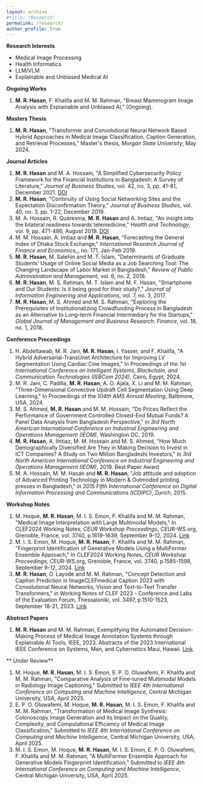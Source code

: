 ```yaml
---
layout: archive
#title: "Research"
permalink: /research/
author_profile: true
---
```


**Research Interests**
- Medical Image Processing
- Health Informatics
- LLM/VLM
- Explainable and Unbiased Medical AI

**Ongoing Works**
1. **M. R. Hasan**, F. Khalifa and M. M. Rahman, "Breast Mammogram Image Analysis with Explainable and Unbiased AI," (Ongoing).

**Masters Thesis**
1. **M. R. Hasan**, "Transformer and Convolutional Neural Network Based Hybrid Approaches in Medical Image Classification, Caption Generation, and Retrieval Processes," Master's thesis, _Morgan State University_, May 2024.

**Journal Articles**
1. **M. R. Hasan** and M. A. Hossain, "A Simplified Cybersecurity Policy Framework for the Financial Institutions in Bangladesh: A Survey of Literature," _Journal of Business Studies_, vol. 42, no. 3, pp. 41-81, December 2021. [DOI](https://doi.org/10.3329/dujbst.v42i3.65120)
2. **M. R. Hasan**, "Continuity of Using Social Networking Sites and the Expectation Disconfirmation Theory," _Journal of Business Studies_, vol. 40, no. 3, pp. 1-22, December 2019. 
3. M. A. Hossain, R. Quaresma, **M. R. Hasan** and A. Imtiaz, "An insight into the bilateral readiness towards telemedicine," _Health and Technology_, vol. 9, pp. 471-486, August 2019. [DOI](https://doi.org/10.1007/s12553-019-00328-1)
4. M. M. Hossain, A. Imtiaz and **M. R. Hasan**, "Forecasting the General Index of Dhaka Stock Exchange," _International Research Journal of Finance and Economics__, no. 171, Jan-Feb 2019. 
5. **M. R. Hasan**, M. Salehin and M. T. Islam, "Determinants of Graduate Students’ Usage of Online Social Media as a Job Searching Tool: The Changing Landscape of Labor Market in Bangladesh," _Review of Public Administration and Management_, vol. 6, no. 2, 2018. 
6. **M. R. Hasan**, M. S. Rahman, M. T. Islam and M. F. Hasan, "Smartphone and Our Students: Is it being good for their study?," _Journal of Information Engineering and Applications_, vol. 7, no. 3, 2017. 
7. **M. R. Hasan**, M. S. Ahmed and M. S. Rahman, "Exploring the Prerequisites of Institutionalizing Crowdfunding Process in Bangladesh as an Alternative to Long-term Financial Intermediary for the Startups," _Global Journal of Management and Business Research: Finance_, vol. 18, no. 1, 2018. 

**Conference Proceedings**
1. H. Abdeltawab, M. R. Jani, **M. R. Hasan**, I. Yasser, and F. Khalifa, "A Hybrid Adversarial-TransUnet Architecture for Improving LV Segmentation Using Cardiac Cine Images," In Proceedings of the _1st International Conference on Intelligent Systems, Blockchain, and Communication Technologies (ISBCom 2024)_, Cairo, Egypt, 2024.
2. M. R. Jani, C. Padilla, **M. R. Hasan**, A. O. Ajala, X. Li and M. M. Rahman,  "Three-Dimensional Convective Updraft Cell Segmentation Using Deep Learning," In Proceedings of the _104th AMS Annual Meeting_, Baltimore, USA, 2024.
3. M. S. Ahmed, **M. R. Hasan** and M. M. Hossain, "Do Prices Reflect the Performance of Government Controlled Closed-End Mutual Funds? A Panel Data Analysis from Bangladesh Perspective," in _3rd North American International Conference on Industrial Engineering and Operations Management (IEOM)_, Washington DC, 2019. 
4. **M. R. Hasan**, A. Imtiaz, M. M. Hossain and M. S. Ahmed, "How Much Demographically Diversified Are They in Making Decision to Invest in ICT Companies? A Study on Two Million Bangladeshi Investors," in _3rd North American International Conference on Industrial Engineering and Operations Management (IEOM)_, 2019. Best Paper Award
5. M. A. Hossain, M. M. Hasan and **M. R. Hasan**, "Job attitude and adoption of Advanced Printing Technology in Modern & Outmoded printing presses in Bangladesh," in _2015 Fifth International Conference on Digital Information Processing and Communications (ICDIPC)_, Zurich, 2015. 

**Workshop Notes**
1. M. Hoque, **M. R. Hasan**, M. I. S. Emon, F. Khalifa and M. M. Rahman, "Medical Image Interpretation with Large Multimodal Models," In CLEF2024 Working Notes, _CEUR Workshop Proceedings_, CEUR-WS.org, Grenoble, France, vol. 3740, p.1619-1639, September 9-12, 2024. [Link](https://ceur-ws.org/Vol-3740/)
2. M. I. S. Emon, M. Hoque, **M. R. Hasan**, F. Khalifa and M. M. Rahman, "Fingerprint Identification of Generative Models Using a MultiFormer Ensemble Approach," In CLEF2024 Working Notes, _CEUR Workshop Proceedings_, CEUR-WS.org, Grenoble, France, vol. 3740, p.1585-1598, September 9-12, 2024. [Link](https://ceur-ws.org/Vol-3740/)
3. **M. R. Hasan**, O. Layode and M. M. Rahman, "Concept Detection and Caption Prediction in ImageCLEFmedical Caption 2023 with Convolutional Neural Networks, Vision and Text-to-Text Transfer Transformers," in Working Notes of CLEF 2023 - Conference and Labs of the Evaluation Forum, Thessaloniki, vol. 3497, p.1510-1523, September 18-21, 2023. [Link](https://ceur-ws.org/Vol-3497/)

**Abstract Papers**
1. **M. R. Hasan** and M. M. Rahman, Exemplifying the Automated Decision-Making Process of Medical Image Annotation Systems through Explainable AI Tools, IEEE, 2023. Abstracts of the 2023 International IEEE Conference on Systems, Man, and Cybernetics Maui, Hawaii. [Link](https://ieeesmc2023.org/abstracts/)

** Under Review**
1. M. Hoque, **M. R. Hasan**, M. I. S. Emon, E. P. O. Oluwafemi, F. Khalifa and M. M. Rahman, "Comparative Analysis of Fine-tuned Multimodal Models in Radiology Image Captioning," Submitted to _IEEE 4th International Conference on Computing and Machine Intelligence_, Central Michigan University, USA, April 2025.
2. E. P. O. Oluwafemi, M. Hoque, **M. R. Hasan**, M. I. S. Emon, F. Khalifa and M. M. Rahman, "Transformation of Medical Image Synthesis: Colonoscopy Image Generation and its Impact on the Quality, Complexity, and Computational Efficiency of Medical Image Classification," Submitted to _IEEE 4th International Conference on Computing and Machine Intelligence_, Central Michigan University, USA, April 2025.
3. M. I. S. Emon, M. Hoque, **M. R. Hasan**, M. I. S. Emon, E. P. O. Oluwafemi, F. Khalifa and M. M. Rahman, "A MultiFormer Ensemble Approach for Generative Models Fingerprint Identification," Submitted to _IEEE 4th International Conference on Computing and Machine Intelligence_, Central Michigan University, USA, April 2025.
